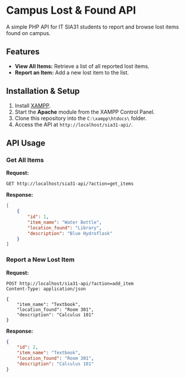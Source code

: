 # Campus Lost & Found API

A simple PHP API for IT SIA31 students to report and browse lost items found on campus.

## Features
- **View All Items:** Retrieve a list of all reported lost items.
- **Report an Item:** Add a new lost item to the list.

## Installation & Setup
1.  Install [XAMPP](https://www.apachefriends.org/index.html).
2.  Start the **Apache** module from the XAMPP Control Panel.
3.  Clone this repository into the `C:\xampp\htdocs\` folder.
4.  Access the API at `http://localhost/sia31-api/`.

## API Usage

### Get All Items
**Request:**
```
GET http://localhost/sia31-api/?action=get_items
```

**Response:**
```json
[
    {
        "id": 1,
        "item_name": "Water Bottle",
        "location_found": "Library",
        "description": "Blue Hydroflask"
    }
]
```

### Report a New Lost Item
**Request:**
```
POST http://localhost/sia31-api/?action=add_item
Content-Type: application/json

{
    "item_name": "Textbook",
    "location_found": "Room 301",
    "description": "Calculus 101"
}
```

**Response:**
```json
{
    "id": 2,
    "item_name": "Textbook",
    "location_found": "Room 301",
    "description": "Calculus 101"
}
```
